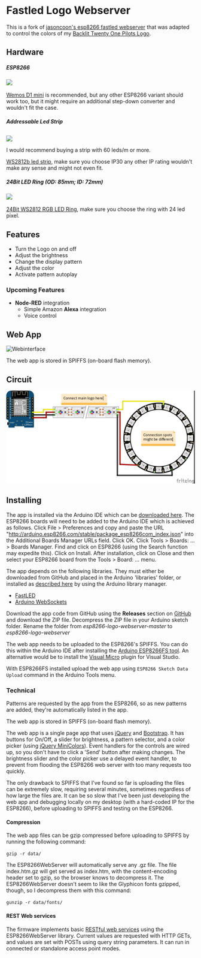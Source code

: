 Fastled Logo Webserver
=========

This is a fork of [jasoncoon's esp8266 fastled webserver](https://github.com/jasoncoon/esp8266-fastled-webserver) that was adapted to control the colors of my  [Backlit Twenty One Pilots Logo](https://www.thingiverse.com/thing:3516493).

Hardware
--------

##### ESP8266

<img src="https://ae01.alicdn.com/kf/HTB1QYHzJKuSBuNjy1Xcq6AYjFXau/ESP8266-ESP-12-ESP12-WeMos-D1-Mini-Modul-Wemos-D1-Mini-WiFi-Entwicklung-Bord-Micro-USB.jpg" height="300px">

[Wemos D1 mini](http://s.click.aliexpress.com/e/cBDdafPw) is recommended, but any other ESP8266 variant should work too, but it might require an additional step-down converter and wouldn't fit the case.



##### Addressable Led Strip

<img src="https://ae01.alicdn.com/kf/HTB1THW.i6oIL1JjSZFyq6zFBpXa0/DC5V-WS2812B-1-mt-4-mt-5-mt-30-60-74-96-144-pixel-leds-m.jpg" height="300px" align="middle">

I would recommend buying a strip with 60 leds/m or more.

[WS2812b led strip](http://s.click.aliexpress.com/e/SkQFQqc), make sure you choose IP30 any other IP rating wouldn't make any sense and might not even fit.

##### 24Bit LED Ring (OD: 85mm; ID: 72mm)

<img src="https://ae01.alicdn.com/kf/HTB13Gm3Kf1TBuNjy0Fjq6yjyXXaS/GREATZT-1-st-cke-RGB-LED-Ring-1Bit-8Bit-12Bit-16Bit-24Bit-WS2812-5050-RGB-LED.jpg" height="300px">

[24Bit WS2812 RGB LED Ring](http://s.click.aliexpress.com/e/Jd6QwHE), make sure you choose the ring with 24 led pixel.





Features
--------
* Turn the Logo on and off
* Adjust the brightness
* Change the display pattern
* Adjust the color
* Activate pattern autoplay



### Upcoming Features

- **Node-RED** integration
  - Simple Amazon **Alexa** integration
  - Voice control



Web App
--------

![Webinterface](https://github.com/NimmLor/esp8266-nanoleaf-webserver/blob/master/gallery/interface.jpg?raw=true)

The web app is stored in SPIFFS (on-board flash memory).



## Circuit

![circuit without Logic level converter](wiring.jpg)



Installing
-----------
The app is installed via the Arduino IDE which can be [downloaded here](https://www.arduino.cc/en/main/software). The ESP8266 boards will need to be added to the Arduino IDE which is achieved as follows. Click File > Preferences and copy and paste the URL "http://arduino.esp8266.com/stable/package_esp8266com_index.json" into the Additional Boards Manager URLs field. Click OK. Click Tools > Boards: ... > Boards Manager. Find and click on ESP8266 (using the Search function may expedite this). Click on Install. After installation, click on Close and then select your ESP8266 board from the Tools > Board: ... menu.

The app depends on the following libraries. They must either be downloaded from GitHub and placed in the Arduino 'libraries' folder, or installed as [described here](https://www.arduino.cc/en/Guide/Libraries) by using the Arduino library manager.

- [FastLED](https://github.com/FastLED/FastLED)
- [Arduino WebSockets](https://github.com/Links2004/arduinoWebSockets)

Download the app code from GitHub using the **Releases** section on [GitHub](https://github.com/NimmLor/esp8266-logo-webserver/releases) and download the ZIP file. Decompress the ZIP file in your Arduino sketch folder. Rename the folder from *esp8266-logo-webserver-master* to *esp8266-logo-webserver*

The web app needs to be uploaded to the ESP8266's SPIFFS.  You can do this within the Arduino IDE after installing the [Arduino ESP8266FS tool](http://esp8266.github.io/Arduino/versions/2.3.0/doc/filesystem.html#uploading-files-to-file-system). An alternative would be to install the [Visual Micro](https://www.visualmicro.com/) plugin for Visual Studio.

With ESP8266FS installed upload the web app using `ESP8266 Sketch Data Upload` command in the Arduino Tools menu.



### Technical

Patterns are requested by the app from the ESP8266, so as new patterns are added, they're automatically listed in the app.

The web app is stored in SPIFFS (on-board flash memory).

The web app is a single page app that uses [jQuery](https://jquery.com) and [Bootstrap](http://getbootstrap.com).  It has buttons for On/Off, a slider for brightness, a pattern selector, and a color picker (using [jQuery MiniColors](http://labs.abeautifulsite.net/jquery-minicolors)).  Event handlers for the controls are wired up, so you don't have to click a 'Send' button after making changes.  The brightness slider and the color picker use a delayed event handler, to prevent from flooding the ESP8266 web server with too many requests too quickly.

The only drawback to SPIFFS that I've found so far is uploading the files can be extremely slow, requiring several minutes, sometimes regardless of how large the files are.  It can be so slow that I've been just developing the web app and debugging locally on my desktop (with a hard-coded IP for the ESP8266), before uploading to SPIFFS and testing on the ESP8266.

#### Compression

The web app files can be gzip compressed before uploading to SPIFFS by running the following command:

`gzip -r data/`

The ESP8266WebServer will automatically serve any .gz file.  The file index.htm.gz will get served as index.htm, with the content-encoding header set to gzip, so the browser knows to decompress it.  The ESP8266WebServer doesn't seem to like the Glyphicon fonts gzipped, though, so I decompress them with this command:

`gunzip -r data/fonts/`

#### REST Web services

The firmware implements basic [RESTful web services](https://en.wikipedia.org/wiki/Representational_state_transfer) using the ESP8266WebServer library.  Current values are requested with HTTP GETs, and values are set with POSTs using query string parameters.  It can run in connected or standalone access point modes.
